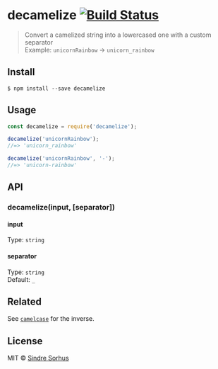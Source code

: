 # decamelize [![Build Status](https://travis-ci.org/sindresorhus/decamelize.svg?branch=master)](https://travis-ci.org/sindresorhus/decamelize)

> Convert a camelized string into a lowercased one with a custom separator<br> Example: `unicornRainbow` → `unicorn_rainbow`

## Install

```
$ npm install --save decamelize
```

## Usage

```js
const decamelize = require('decamelize');

decamelize('unicornRainbow');
//=> 'unicorn_rainbow'

decamelize('unicornRainbow', '-');
//=> 'unicorn-rainbow'
```

## API

### decamelize(input, [separator])

#### input

Type: `string`

#### separator

Type: `string`<br> Default: `_`

## Related

See [`camelcase`](https://github.com/sindresorhus/camelcase) for the inverse.

## License

MIT © [Sindre Sorhus](https://sindresorhus.com)
